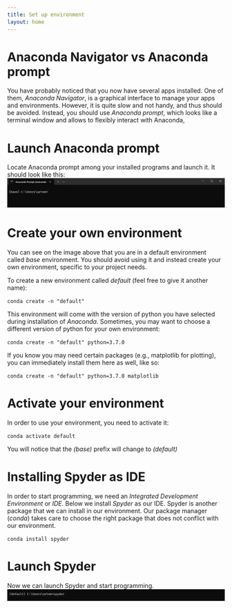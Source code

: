 ```yaml
---
title: Set up environment
layout: home
---
```



# Anaconda Navigator vs Anaconda prompt
You have probably noticed that you now have several apps installed. One of them, *Anaconda Navigator*, is a graphical interface to manage your apps and environments. However, it is quite slow and not handy, and thus should be avoided. Instead, you should use *Anaconda prompt*, which looks like a terminal window and allows to flexibly interact with Anaconda,

# Launch Anaconda prompt
Locate Anaconda prompt among your installed programs and launch it. It should look like this:
![Anaconda Prompt](/images/anacondaPrompt.png)

# Create your own environment
You can see on the image above that you are in a default environment called *base* environment. You should avoid using it and instead create your own environment, specific to your project needs.

To create a new environment called *default* (feel free to give it another name):

```
conda create -n "default"
```

This environment will come with the version of python you have selected during installation of *Anaconda*. Sometimes, you may want to choose a different version of python for your own environment:

```
conda create -n "default" python=3.7.0
```
If you know you may need certain packages (e.g., matplotlib for plotting), you can immediately install them here as well, like so:

```
conda create -n "default" python=3.7.0 matplotlib
```


# Activate your environment
In order to use your environment, you need to activate it:

```
conda activate default
```

You will notice that the *(base)* prefix will change to *(default)*

# Installing Spyder as IDE

In order to start programming, we need an *Integrated Development Environment* or *IDE*. Below we install *Spyder* as our IDE. Spyder is another package that we can install in our environment. Our package manager (*conda*) takes care to choose the right package that does not conflict with our environment.

```
conda install spyder
```

# Launch Spyder

Now we can launch Spyder and start programming.
![launch Spyder](/images/launchSpyder.png)


